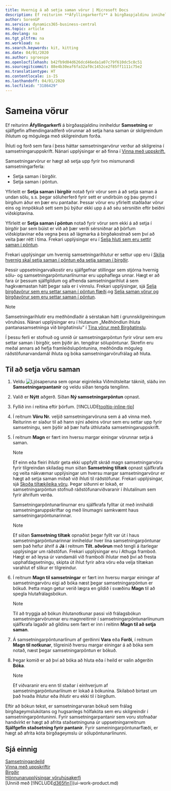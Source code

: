 ```yaml
---
title: Hvernig á að setja saman vörur | Microsoft Docs
description: Ef reiturinn **Áfyllingarkerfi** á birgðaspjaldinu inniheldur **Samsetning** er sjálfgefin afhendingaraðferð vörunnar að setja hana saman úr skilgreindum íhlutum og mögulega með skilgreindum forða.
author: SorenGP
ms.service: dynamics365-business-central
ms.topic: article
ms.devlang: na
ms.tgt_pltfrm: na
ms.workload: na
ms.search.keywords: kit, kitting
ms.date: 04/01/2020
ms.author: sgroespe
ms.openlocfilehash: b42fb9d04d626dcd46eda1a07c79f610dc5c8c51
ms.sourcegitcommit: 88e4b30eaf6fa32af0c1452ce2f85ff1111c75e2
ms.translationtype: HT
ms.contentlocale: is-IS
ms.lasthandoff: 04/01/2020
ms.locfileid: "3186429"
---
```

# <a name="assemble-items"></a>Sameina vörur
Ef reiturinn **Áfyllingarkerfi** á birgðaspjaldinu inniheldur **Samsetning** er sjálfgefin afhendingaraðferð vörunnar að setja hana saman úr skilgreindum íhlutum og mögulega með skilgreindum forða.  

Íhluti og forð sem fara í þess háttar samsetningarvörur verður að skilgreina í samsetningaruppskrift. Nánari upplýsingar er að finna í [Vinna með uppskrift.](inventory-how-work-BOMs.md)  

Samsetningarvörur er hægt að setja upp fyrir tvo mismunandi samsetningarferla:  

-   Setja saman í birgðir.  
-   Setja saman í pöntun.  

Yfirleitt er **Setja saman í birgðir** notað fyrir vörur sem á að setja saman á undan sölu, s.s. þegar söluherferð fyrir sett er undirbúin og þau geymd í birgðum áður en þær eru pantaðar. Þessar vörur eru yfirleitt staðlaðar vörur eins og innpökkuð sett sem þú býður ekki upp á að séu sérsniðin eftir beiðni viðskiptavina.  

Yfirleitt er **Setja saman í pöntun** notað fyrir vörur sem ekki á að setja í birgðir þar sem búist er við að þær verði sérsniðnar að þörfum viðskiptavinar eða vegna þess að lágmarka á birgðakostnað sem því að veita þær rétt í tíma. Frekari upplýsingar eru í [Selja hluti sem eru settir saman í pöntun](assembly-how-to-sell-items-assembled-to-order.md).  

Frekari upplýsingar um hvernig samsetningaríhlutur er settur upp eru í [Skilja hvernig skal setja saman í pöntun eða setja saman í birgðir](assembly-assemble-to-order-or-assemble-to-stock.md).  

Þessir uppsetningarvalkostir eru sjálfgefnar stillingar sem stjórna hvernig sölu- og samsetningarpöntunarlínurnar eru upphaflega unnar. Hægt er að fara úr þessum sjálfgildum og afhenda samsetningaríhlut á sem hagkvæmastan hátt þegar sala er í vinnslu. Frekari upplýsingar, sjá [Selja birgðavörur sem eru settar saman í pöntun flæði](assembly-how-to-sell-assemble-to-order-items-and-inventory-items-together.md).og [Selja saman vörur og birgðavörur sem eru settar saman í pöntun](assembly-how-to-sell-assemble-to-order-items-and-inventory-items-together.md).

> [!NOTE]  
> Samsetningaríhlutir eru meðhöndlaðir á sérstakan hátt í grunnskilgreiningum vöruhúss. Nánari upplýsingar eru í hlutanum „Meðhöndlun íhluta pantanasamsetninga við birgðatínslu” í [Tína vörur með Birgðatínslu](warehouse-how-to-pick-items-with-inventory-picks.md).   

Í þessu ferli er stofnuð og unnið úr samsetningarpöntun fyrir vörur sem eru settar saman í birgðir, sem þýðir án. tengdrar sölupöntunar. Skrefin eru meðal annars að hefja framleiðslupöntunina, meðhöndla möguleg ráðstöfunarvandamál íhluta og bóka samsetningarvörufrálag að hluta.

## <a name="to-assemble-an-item"></a>Til að setja vöru saman  
1.  Veldu ![Ljósaperuna sem opnar eiginleika Viðmótsleitar](media/ui-search/search_small.png "Segðu mér hvað þú vilt gera") táknið, sláðu inn **Samsetningarpantanir** og veldu síðan tengda tengilinn.  
2.  Valið er **Nýtt** aðgerð. Síðan **Ný samsetningarpöntun** opnast.  
3.  Fyllið inn í reitina eftir þörfum. [!INCLUDE[tooltip-inline-tip](includes/tooltip-inline-tip_md.md)]
4.  Í reitnum **Vöru Nr.** veljið samsetningarvöruna sem á að vinna með. Reiturinn er síaður til að hann sýni aðeins vörur sem eru settar upp fyrir samsetningu, sem þýðir að þær hafa úthlutaða samsetningaruppskrift.  
5.  Í reitnum **Magn** er fært inn hversu margar einingar vörunnar setja á saman.  

    > [!NOTE]  
    >  Ef einn eða fleiri íhlutir geta ekki uppfyllt skráð magn samsetningarvöru fyrir tilgreindan skiladag mun síðan **Samsetning tiltæk** opnast sjálfkrafa og veita nákvæmar upplýsingar um hversu margar samsetningarvörur er hægt að setja saman miðað við íhluti til ráðstöfunar. Frekari upplýsingar, sjá [Skoða tiltækileika vöru](inventory-how-availability-overview.md). Þegar síðunni er lokað, er samsetningarpöntun stofnuð ráðstöfunarviðvaranir í íhlutalínum sem fyrir áhrifum verða.  

    Samsetningarpöntunarlínurnar eru sjálfkrafa fylltar út með innihaldi samsetningaruppskriftar og með línumagni samkvæmt haus samsetningarpöntunarinnar.  

    > [!NOTE]  
    >  Ef síðan **Samsetning tiltæk** opnaðist þegar fyllt var út í haus samsetningarpöntunarinnar inniheldur hver lína samsetningarpöntunar sem það hefur áhrif á **Já** í reitnum **Tilt. aðvörun** með tengli á ítarlegar upplýsingar um ráðstöfun. Frekari upplýsingar eru í Athuga framboð. Hægt er að leysa úr vandamáli við framboði íhlutar með því að fresta upphafdagsetningu, skipta út íhlut fyrir aðra vöru eða velja tiltækan varahlut ef slíkur er tilgreindur.  

6.  Í reitnum **Magn til samsetningar** er fært inn hversu margar einingar af samsetningarvöru eigi að bóka næst þegar samsetningarpöntun er bókuð. Þetta magn getur verið lægra en gildið í svæðinu **Magn** til að spegla hlutafrálagsbókun.  

    > [!NOTE]  
    >  Til að tryggja að bókun íhlutanotkunar passi við frálagsbókun samsetningarvörunnar eru magnreitirnir í samsetningarpöntunarlínunum sjálfkrafa lagaðir að gildinu sem fært er inn í reitinn **Magn til að setja saman**.  
7.  Á samsetningarpöntunarlínum af gerðinni **Vara** eða **Forði**, í reitnum **Magn til notkunar**, tilgreinið hversu margar einingar á að bóka sem notað, næst þegar samsetningarpöntun er bókuð.
8.  Þegar komið er að því að bóka að hluta eða í heild er valin aðgerðin **Bóka**.  

    > [!NOTE]  
    >  Ef viðvaranir eru enn til staðar í einhverjum af samsetningarpöntunarlínum er lokað á bókunina. Skilaboð birtast um það hvaða íhlutur eða íhlutir eru ekki til í birgðum.  

Eftir að bókun tekst, er samsetningarvaran bókuð sem frálag birgðageymslukótans og hugsanlegs hólfakóta sem eru skilgreindir í samsetningarpöntuninni. Fyrir samsetningarpantanir sem voru stofnaðar handvirkt er hægt að afrita staðsetninguna úr uppsetningarreitnum **Sjálfgefin staðsetning fyrir pantanir**. Fyrir sameiningarpöntunarflæði, er hægt að afrita kóta birgðageymslu úr sölupöntunarlínunni.  

## <a name="see-also"></a>Sjá einnig
[Samsetningardeild](assembly-assemble-items.md)  
[Vinna með uppskriftir](inventory-how-work-BOMs.md)  
[Birgðir](inventory-manage-inventory.md)  
[Hönnunarupplýsingar vöruhúsakerfi](design-details-warehouse-management.md)  
[Unnið með [!INCLUDE[d365fin](includes/d365fin_md.md)]](ui-work-product.md)
